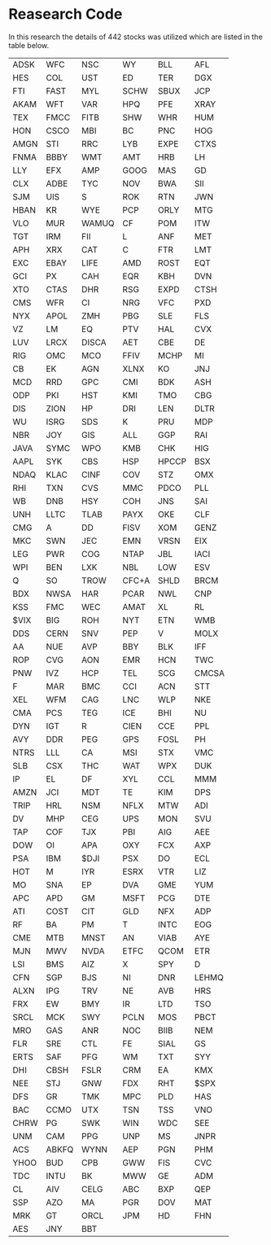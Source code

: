 # Reasearch Code
In this research the details of 442 stocks was utilized which are listed in the table below.
 <table>
	<tr>
		<td>ADSK</td>
		<td>WFC</td>
		<td>NSC</td>
		<td>WY</td>
		<td>BLL</td>
		<td>AFL</td>
	</tr>
	<tr>
		<td>HES</td>
		<td>COL</td>
		<td>UST</td>
		<td>ED</td>
		<td>TER</td>
		<td>DGX</td>
	</tr>
	<tr>
		<td>FTI</td>
		<td>FAST</td>
		<td>MYL</td>
		<td>SCHW</td>
		<td>SBUX</td>
		<td>JCP</td>
	</tr>
	<tr>
		<td>AKAM</td>
		<td>WFT</td>
		<td>VAR</td>
		<td>HPQ</td>
		<td>PFE</td>
		<td>XRAY</td>
	</tr>
	<tr>
		<td>TEX</td>
		<td>FMCC</td>
		<td>FITB</td>
		<td>SHW</td>
		<td>WHR</td>
		<td>HUM</td>
	</tr>
	<tr>
		<td>HON</td>
		<td>CSCO</td>
		<td>MBI</td>
		<td>BC</td>
		<td>PNC</td>
		<td>HOG</td>
	</tr>
	<tr>
		<td>AMGN</td>
		<td>STI</td>
		<td>RRC</td>
		<td>LYB</td>
		<td>EXPE</td>
		<td>CTXS</td>
	</tr>
	<tr>
		<td>FNMA</td>
		<td>BBBY</td>
		<td>WMT</td>
		<td>AMT</td>
		<td>HRB</td>
		<td>LH</td>
	</tr>
	<tr>
		<td>LLY</td>
		<td>EFX</td>
		<td>AMP</td>
		<td>GOOG</td>
		<td>MAS</td>
		<td>GD</td>
	</tr>
	<tr>
		<td>CLX</td>
		<td>ADBE</td>
		<td>TYC</td>
		<td>NOV</td>
		<td>BWA</td>
		<td>SII</td>
	</tr>
	<tr>
		<td>SJM</td>
		<td>UIS</td>
		<td>S</td>
		<td>ROK</td>
		<td>RTN</td>
		<td>JWN</td>
	</tr>
	<tr>
		<td>HBAN</td>
		<td>KR</td>
		<td>WYE</td>
		<td>PCP</td>
		<td>ORLY</td>
		<td>MTG</td>
	</tr>
	<tr>
		<td>VLO</td>
		<td>MUR</td>
		<td>WAMUQ</td>
		<td>CF</td>
		<td>POM</td>
		<td>ITW</td>
	</tr>
	<tr>
		<td>TGT</td>
		<td>IRM</td>
		<td>FII</td>
		<td>L</td>
		<td>ANF</td>
		<td>MET</td>
	</tr>
	<tr>
		<td>APH</td>
		<td>XRX</td>
		<td>CAT</td>
		<td>C</td>
		<td>FTR</td>
		<td>LMT</td>
	</tr>
	<tr>
		<td>EXC</td>
		<td>EBAY</td>
		<td>LIFE</td>
		<td>AMD</td>
		<td>ROST</td>
		<td>EQT</td>
	</tr>
	<tr>
		<td>GCI</td>
		<td>PX</td>
		<td>CAH</td>
		<td>EQR</td>
		<td>KBH</td>
		<td>DVN</td>
	</tr>
	<tr>
		<td>XTO</td>
		<td>CTAS</td>
		<td>DHR</td>
		<td>RSG</td>
		<td>EXPD</td>
		<td>CTSH</td>
	</tr>
	<tr>
		<td>CMS</td>
		<td>WFR</td>
		<td>CI</td>
		<td>NRG</td>
		<td>VFC</td>
		<td>PXD</td>
	</tr>
	<tr>
		<td>NYX</td>
		<td>APOL</td>
		<td>ZMH</td>
		<td>PBG</td>
		<td>SLE</td>
		<td>FLS</td>
	</tr>
	<tr>
		<td>VZ</td>
		<td>LM</td>
		<td>EQ</td>
		<td>PTV</td>
		<td>HAL</td>
		<td>CVX</td>
	</tr>
	<tr>
		<td>LUV</td>
		<td>LRCX</td>
		<td>DISCA</td>
		<td>AET</td>
		<td>CBE</td>
		<td>DE</td>
	</tr>
	<tr>
		<td>RIG</td>
		<td>OMC</td>
		<td>MCO</td>
		<td>FFIV</td>
		<td>MCHP</td>
		<td>MI</td>
	</tr>
	<tr>
		<td>CB</td>
		<td>EK</td>
		<td>AGN</td>
		<td>XLNX</td>
		<td>KO</td>
		<td>JNJ</td>
	</tr>
	<tr>
		<td>MCD</td>
		<td>RRD</td>
		<td>GPC</td>
		<td>CMI</td>
		<td>BDK</td>
		<td>ASH</td>
	</tr>
	<tr>
		<td>ODP</td>
		<td>PKI</td>
		<td>HST</td>
		<td>KMI</td>
		<td>TMO</td>
		<td>CBG</td>
	</tr>
	<tr>
		<td>DIS</td>
		<td>ZION</td>
		<td>HP</td>
		<td>DRI</td>
		<td>LEN</td>
		<td>DLTR</td>
	</tr>
	<tr>
		<td>WU</td>
		<td>ISRG</td>
		<td>SDS</td>
		<td>K</td>
		<td>PRU</td>
		<td>MDP</td>
	</tr>
	<tr>
		<td>NBR</td>
		<td>JOY</td>
		<td>GIS</td>
		<td>ALL</td>
		<td>GGP</td>
		<td>RAI</td>
	</tr>
	<tr>
		<td>JAVA</td>
		<td>SYMC</td>
		<td>WPO</td>
		<td>KMB</td>
		<td>CHK</td>
		<td>HIG</td>
	</tr>
	<tr>
		<td>AAPL</td>
		<td>SYK</td>
		<td>CBS</td>
		<td>HSP</td>
		<td>HPCCP</td>
		<td>BSX</td>
	</tr>
	<tr>
		<td>NDAQ</td>
		<td>KLAC</td>
		<td>CINF</td>
		<td>COV</td>
		<td>STZ</td>
		<td>OMX</td>
	</tr>
	<tr>
		<td>RHI</td>
		<td>TXN</td>
		<td>CVS</td>
		<td>MMC</td>
		<td>PDCO</td>
		<td>PLL</td>
	</tr>
	<tr>
		<td>WB</td>
		<td>DNB</td>
		<td>HSY</td>
		<td>COH</td>
		<td>JNS</td>
		<td>SAI</td>
	</tr>
	<tr>
		<td>UNH</td>
		<td>LLTC</td>
		<td>TLAB</td>
		<td>PAYX</td>
		<td>OKE</td>
		<td>CLF</td>
	</tr>
	<tr>
		<td>CMG</td>
		<td>A</td>
		<td>DD</td>
		<td>FISV</td>
		<td>XOM</td>
		<td>GENZ</td>
	</tr>
	<tr>
		<td>MKC</td>
		<td>SWN</td>
		<td>JEC</td>
		<td>EMN</td>
		<td>VRSN</td>
		<td>EIX</td>
	</tr>
	<tr>
		<td>LEG</td>
		<td>PWR</td>
		<td>COG</td>
		<td>NTAP</td>
		<td>JBL</td>
		<td>IACI</td>
	</tr>
	<tr>
		<td>WPI</td>
		<td>BEN</td>
		<td>LXK</td>
		<td>NBL</td>
		<td>LOW</td>
		<td>ESV</td>
	</tr>
	<tr>
		<td>Q</td>
		<td>SO</td>
		<td>TROW</td>
		<td>CFC+A</td>
		<td>SHLD</td>
		<td>BRCM</td>
	</tr>
	<tr>
		<td>BDX</td>
		<td>NWSA</td>
		<td>HAR</td>
		<td>PCAR</td>
		<td>NWL</td>
		<td>CNP</td>
	</tr>
	<tr>
		<td>KSS</td>
		<td>FMC</td>
		<td>WEC</td>
		<td>AMAT</td>
		<td>XL</td>
		<td>RL</td>
	</tr>
	<tr>
		<td>$VIX</td>
		<td>BIG</td>
		<td>ROH</td>
		<td>NYT</td>
		<td>ETN</td>
		<td>WMB</td>
	</tr>
	<tr>
		<td>DDS</td>
		<td>CERN</td>
		<td>SNV</td>
		<td>PEP</td>
		<td>V</td>
		<td>MOLX</td>
	</tr>
	<tr>
		<td>AA</td>
		<td>NUE</td>
		<td>AVP</td>
		<td>BBY</td>
		<td>BLK</td>
		<td>IFF</td>
	</tr>
	<tr>
		<td>ROP</td>
		<td>CVG</td>
		<td>AON</td>
		<td>EMR</td>
		<td>HCN</td>
		<td>TWC</td>
	</tr>
	<tr>
		<td>PNW</td>
		<td>IVZ</td>
		<td>HCP</td>
		<td>TEL</td>
		<td>SCG</td>
		<td>CMCSA</td>
	</tr>
	<tr>
		<td>F</td>
		<td>MAR</td>
		<td>BMC</td>
		<td>CCI</td>
		<td>ACN</td>
		<td>STT</td>
	</tr>
	<tr>
		<td>XEL</td>
		<td>WFM</td>
		<td>CAG</td>
		<td>LNC</td>
		<td>WLP</td>
		<td>NKE</td>
	</tr>
	<tr>
		<td>CMA</td>
		<td>PCS</td>
		<td>TEG</td>
		<td>ICE</td>
		<td>BHI</td>
		<td>NU</td>
	</tr>
	<tr>
		<td>DYN</td>
		<td>IGT</td>
		<td>R</td>
		<td>CIEN</td>
		<td>CCE</td>
		<td>PPL</td>
	</tr>
	<tr>
		<td>AVY</td>
		<td>DDR</td>
		<td>PEG</td>
		<td>GPS</td>
		<td>FOSL</td>
		<td>PH</td>
	</tr>
	<tr>
		<td>NTRS</td>
		<td>LLL</td>
		<td>CA</td>
		<td>MSI</td>
		<td>STX</td>
		<td>VMC</td>
	</tr>
	<tr>
		<td>SLB</td>
		<td>CSX</td>
		<td>THC</td>
		<td>WAT</td>
		<td>WPX</td>
		<td>DUK</td>
	</tr>
	<tr>
		<td>IP</td>
		<td>EL</td>
		<td>DF</td>
		<td>XYL</td>
		<td>CCL</td>
		<td>MMM</td>
	</tr>
	<tr>
		<td>AMZN</td>
		<td>JCI</td>
		<td>MDT</td>
		<td>TE</td>
		<td>KIM</td>
		<td>DPS</td>
	</tr>
	<tr>
		<td>TRIP</td>
		<td>HRL</td>
		<td>NSM</td>
		<td>NFLX</td>
		<td>MTW</td>
		<td>ADI</td>
	</tr>
	<tr>
		<td>DV</td>
		<td>MHP</td>
		<td>CEG</td>
		<td>UPS</td>
		<td>MON</td>
		<td>SVU</td>
	</tr>
	<tr>
		<td>TAP</td>
		<td>COF</td>
		<td>TJX</td>
		<td>PBI</td>
		<td>AIG</td>
		<td>AEE</td>
	</tr>
	<tr>
		<td>DOW</td>
		<td>OI</td>
		<td>APA</td>
		<td>OXY</td>
		<td>FCX</td>
		<td>AXP</td>
	</tr>
	<tr>
		<td>PSA</td>
		<td>IBM</td>
		<td>$DJI</td>
		<td>PSX</td>
		<td>DO</td>
		<td>ECL</td>
	</tr>
	<tr>
		<td>HOT</td>
		<td>M</td>
		<td>IYR</td>
		<td>ESRX</td>
		<td>VTR</td>
		<td>LIZ</td>
	</tr>
	<tr>
		<td>MO</td>
		<td>SNA</td>
		<td>EP</td>
		<td>DVA</td>
		<td>GME</td>
		<td>YUM</td>
	</tr>
	<tr>
		<td>APC</td>
		<td>APD</td>
		<td>GM</td>
		<td>MSFT</td>
		<td>PCG</td>
		<td>DTE</td>
	</tr>
	<tr>
		<td>ATI</td>
		<td>COST</td>
		<td>CIT</td>
		<td>GLD</td>
		<td>NFX</td>
		<td>ADP</td>
	</tr>
	<tr>
		<td>RF</td>
		<td>BA</td>
		<td>PM</td>
		<td>T</td>
		<td>INTC</td>
		<td>EOG</td>
	</tr>
	<tr>
		<td>CME</td>
		<td>MTB</td>
		<td>MNST</td>
		<td>AN</td>
		<td>VIAB</td>
		<td>AYE</td>
	</tr>
	<tr>
		<td>MJN</td>
		<td>MWV</td>
		<td>NVDA</td>
		<td>ETFC</td>
		<td>QCOM</td>
		<td>ETR</td>
	</tr>
	<tr>
		<td>LSI</td>
		<td>BMS</td>
		<td>AIZ</td>
		<td>X</td>
		<td>SPY</td>
		<td>D</td>
	</tr>
	<tr>
		<td>CFN</td>
		<td>SGP</td>
		<td>BJS</td>
		<td>NI</td>
		<td>DNR</td>
		<td>LEHMQ</td>
	</tr>
	<tr>
		<td>ALXN</td>
		<td>IPG</td>
		<td>TRV</td>
		<td>NE</td>
		<td>AVB</td>
		<td>HRS</td>
	</tr>
	<tr>
		<td>FRX</td>
		<td>EW</td>
		<td>BMY</td>
		<td>IR</td>
		<td>LTD</td>
		<td>TSO</td>
	</tr>
	<tr>
		<td>SRCL</td>
		<td>MCK</td>
		<td>SWY</td>
		<td>PCLN</td>
		<td>MOS</td>
		<td>PBCT</td>
	</tr>
	<tr>
		<td>MRO</td>
		<td>GAS</td>
		<td>ANR</td>
		<td>NOC</td>
		<td>BIIB</td>
		<td>NEM</td>
	</tr>
	<tr>
		<td>FLR</td>
		<td>SRE</td>
		<td>CTL</td>
		<td>FE</td>
		<td>SIAL</td>
		<td>GS</td>
	</tr>
	<tr>
		<td>ERTS</td>
		<td>SAF</td>
		<td>PFG</td>
		<td>WM</td>
		<td>TXT</td>
		<td>SYY</td>
	</tr>
	<tr>
		<td>DHI</td>
		<td>CBSH</td>
		<td>FSLR</td>
		<td>CRM</td>
		<td>EA</td>
		<td>KMX</td>
	</tr>
	<tr>
		<td>NEE</td>
		<td>STJ</td>
		<td>GNW</td>
		<td>FDX</td>
		<td>RHT</td>
		<td>$SPX</td>
	</tr>
	<tr>
		<td>DFS</td>
		<td>GR</td>
		<td>TMK</td>
		<td>MPC</td>
		<td>PLD</td>
		<td>HAS</td>
	</tr>
	<tr>
		<td>BAC</td>
		<td>CCMO</td>
		<td>UTX</td>
		<td>TSN</td>
		<td>TSS</td>
		<td>VNO</td>
	</tr>
	<tr>
		<td>CHRW</td>
		<td>PG</td>
		<td>SWK</td>
		<td>WIN</td>
		<td>WDC</td>
		<td>SEE</td>
	</tr>
	<tr>
		<td>UNM</td>
		<td>CAM</td>
		<td>PPG</td>
		<td>UNP</td>
		<td>MS</td>
		<td>JNPR</td>
	</tr>
	<tr>
		<td>ACS</td>
		<td>ABKFQ</td>
		<td>WYNN</td>
		<td>AEP</td>
		<td>PGN</td>
		<td>PHM</td>
	</tr>
	<tr>
		<td>YHOO</td>
		<td>BUD</td>
		<td>CPB</td>
		<td>GWW</td>
		<td>FIS</td>
		<td>CVC</td>
	</tr>
	<tr>
		<td>TDC</td>
		<td>INTU</td>
		<td>BK</td>
		<td>MWW</td>
		<td>GE</td>
		<td>ADM</td>
	</tr>
	<tr>
		<td>CL</td>
		<td>AIV</td>
		<td>CELG</td>
		<td>ABC</td>
		<td>BXP</td>
		<td>QEP</td>
	</tr>
	<tr>
		<td>SSP</td>
		<td>AZO</td>
		<td>MA</td>
		<td>PGR</td>
		<td>DOV</td>
		<td>MAT</td>
	</tr>
	<tr>
		<td>MRK</td>
		<td>GT</td>
		<td>ORCL</td>
		<td>JPM</td>
		<td>HD</td>
		<td>FHN</td>
	</tr>
	<tr>
		<td>AES</td>
		<td>JNY</td>
		<td>BBT</td>
		<td></td>
		<td></td>
		<td></td>
	</tr>
</table>
